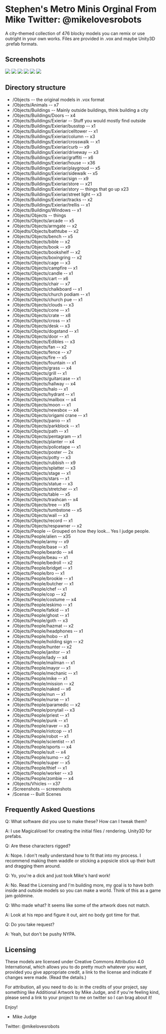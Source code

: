Stephen's Metro Minis Orginal From Mike Twitter: @mikelovesrobots
=======================
 
A city-themed collection of 476 blocky models you can remix or use outright in your 
own works.  Files are provided in .vox and maybe Unity3D .prefab formats.

Screenshots
-----------

![](https://pbs.twimg.com/media/B3ovngLCUAA8HcZ.png)
![](https://pbs.twimg.com/media/B2n3JUBCEAAMrlV.png)
![](https://pbs.twimg.com/media/B2x5xdmIEAAP6fw.png)
![](https://pbs.twimg.com/media/B224TU-CEAAMwBg.png)
![](https://pbs.twimg.com/media/B4EbEpcCIAE1NZf.png)
![](https://pbs.twimg.com/media/B351eynCQAA3jRx.png)

Directory structure
-------------------

* /Objects -- the original models in .vox format
* /Objects/Animals -- x7
* /Objects/Buildings -- Mainly outside buildings, think building a city
* /Objects/Buildings/Doors -- x4
* /Objects/Buildings/Exieriar -- Stuff you would mostly find outside
* /Objects/Buildings/Exieriar/busstop -- x1
* /Objects/Buildings/Exieriar/celltower -- x1
* /Objects/Buildings/Exieriar/column -- x3
* /Objects/Buildings/Exieriar/crosswalk -- x1
* /Objects/Buildings/Exieriar/curb -- x9
* /Objects/Buildings/Exieriar/driveway -- x3
* /Objects/Buildings/Exieriar/graffiti -- x6
* /Objects/Buildings/Exieriar/house -- x36
* /Objects/Buildings/Exieriar/playgroud -- x5
* /Objects/Buildings/Exieriar/sidewalk -- x5
* /Objects/Buildings/Exieriar/sign -- x9
* /Objects/Buildings/Exieriar/store -- x21
* /Objects/Buildings/Exieriar/story -- things that go up x23
* /Objects/Buildings/Exieriar/street light -- x3
* /Objects/Buildings/Exieriar/tracks -- x2
* /Objects/Buildings/Exieriar/trellis -- x1
* /Objects/Buildings/Windows -- x1
* /Objects/Objects -- things
* /Objects/Objects/arcade -- x5
* /Objects/Objects/armgate -- x2
* /Objedts/Objects/bathtube -- x2
* /Objects/Objects/bench -- x5
* /Objects/Objects/bible -- x2
* /Objects/Objects/book -- x9
* /Objects/Objects/bookshelf -- x2
* /Objects/Objects/boxingring -- x2
* /Objects/Objects/cage -- x3
* /Objects/Objects/campfire -- x1
* /Objects/Objects/candle -- x1
* /Objects/Objects/cart -- x6
* /Objects/Objects/chair -- x7
* /Objects/Objects/chalkboard -- x1
* /Objects/Objects/church podiam -- x1
* /Objects/Objects/church pue -- x1
* /Objects/Objects/clouds -- x3
* /Objects/Objects/cone -- x1
* /Objects/Objects/crate -- x8
* /Objects/Objects/cross -- x1
* /Objects/Objects/desk -- x3
* /Objects/Objects/dogstand -- x1
* /Objects/Objects/door -- x1
* /Objects/Objects/Edibles -- x3
* /Objects/Objects/fan -- x2
* /Objects/Objects/fence -- x7
* /Objects/Objects/fire -- x5
* /Objects/Objects/fountain -- x1
* /Objects/Objects/grass -- x4
* /Objects/Objects/grill -- x1
* /Objects/Objects/guitarcase -- x1
* /Objects/Objects/hallway -- x4
* /Objects/Objects/halo -- x1
* /Objects/Objects/hydrant -- x1
* /Objects/Objects/mailbox -- x4
* /Objects/Objects/moon -- x1
* /Objects/Objects/newsbox -- x4
* /Objects/Objects/origami crane -- x1
* /Objects/Objects/panio -- x1
* /Objects/Objects/parkblock -- x1
* /Objects/Objects/path -- x1
* /Objects/Objects/pentagram -- x1
* /Objects/Objects/planter -- x4
* /Objects/Objects/policetape -- x1
* /Objects/Objects/poster -- 2x
* /Objects/Objects/potty -- x3
* /Objects/Objects/rubbish -- x9
* /Objects/Objects/splatter -- x3
* /Objects/Objects/stage -- x1
* /Objects/Objects/stars -- x1
* /Objects/Objects/statue -- x3
* /Objects/Objects/stretcher -- x1
* /Objects/Objects/table -- x5
* /Objects/Objects/trashcan -- x4
* /Objects/Objects/tree -- x15
* /Objects/Objects/tumbstone -- x5
* /Objects/Objects/wall -- x3
* /Objects/Objects/record -- x1
* /Objects/Objects/respawner -- x2
* /Objects/People -- Grouped on how they look... Yes I judge people.
* /Objects/People/alien -- x35
* /Objects/People/army -- x9
* /Objects/People/base -- x1
* /Objects/People/beardo -- x4
* /Objects/People/beau -- x1
* /Objects/People/bedroll -- x2
* /Objects/People/bridget -- x1
* /Objects/People/bro -- x1
* /Objects/People/brookie -- x1
* /Objects/People/butcher -- x1
* /Objects/People/chef -- x1
* /Objects/People/cop -- x2
* /Objects/People/costume -- x4
* /Objects/People/eskimo -- x1
* /Objects/People/fatkid -- x1
* /Objects/People/ghost -- x1
* /Objects/People/goth -- x3
* /Objects/People/hazmat -- x2
* /Objects/People/headphones -- x1
* /Objects/People/hobo -- x1
* /Objects/People/holding sign -- x2
* /Objects/People/hunter -- x2
* /Objects/People/janitor -- x1
* /Objects/People/lady -- x4
* /Objects/People/mailman -- x1
* /Objects/People/mayor -- x1
* /Objects/People/mechanic -- x1
* /Objects/People/mike -- x1
* /Objects/People/mission -- x2
* /Objects/People/naked -- x6
* /Objects/People/nun -- x1
* /Objects/People/nurse -- x1
* /Objects/People/paramedic -- x2
* /Objects/People/ponytail -- x3
* /Objects/People/priest -- x1
* /Objects/People/punk -- x1
* /Objects/People/raver -- x3
* /Objects/People/riotcop -- x1
* /Objects/People/robot -- x1
* /Objects/People/scientist -- x1
* /Objects/People/sports -- x4
* /Objects/People/suit -- x4
* /Objects/People/sumo -- x2
* /Objects/People/super -- x5
* /Objects/People/thief -- x1
* /Objects/People/worker -- x3
* /Objects/People/zombie -- x4
* /Objects/Vhicles -- x37
* /Screenshots -- screenshots
* /Scense -- Built Scenes

Frequently Asked Questions
--------------------------

Q: What software did you use to make these? How can I tweak them?

A: I use MagicaVoxel for creating the initial files / rendering. Unity3D for prefabs.

Q: Are these characters rigged?

A: Nope. I don't really understand how to fit that into my process. I recommend making them waddle or sticking a popsicle stick up their butt and dragging them around.

Q: Yo, you're a dick and just took Mike's hard work!

A: No. Read the Licensing and I'm building more, my goal is to have both inside and outside models so you can make a world. Think of this as a game jam goldmine.

Q: Who made what? It seems like some of the artwork does not match.

A: Look at his repo and figure it out, aint no body got time for that.

Q: Do you take request?

A: Yeah, but don't be pushy NYPA.

Licensing
---------------------
These models are licensed under Creative Commons Attribution 4.0 International,
which allows you to do pretty much whatever you want, provided you give 
appropriate credit, a link to the license and indicate if changes were made.
(Read the details.)

For attribution, all you need to do is: in the credits of your project, say 
something like Additional Artwork by Mike Judge, and if you're feeling kind, 
please send a link to your project to me on twitter so I can brag about it!

Enjoy!

- Mike Judge

Twitter: @mikelovesrobots
